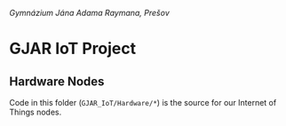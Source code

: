 *Gymnázium Jána Adama Raymana, Prešov*

# GJAR IoT Project
## Hardware Nodes

Code in this folder (`GJAR_IoT/Hardware/*`) is the source for our Internet of Things nodes.

